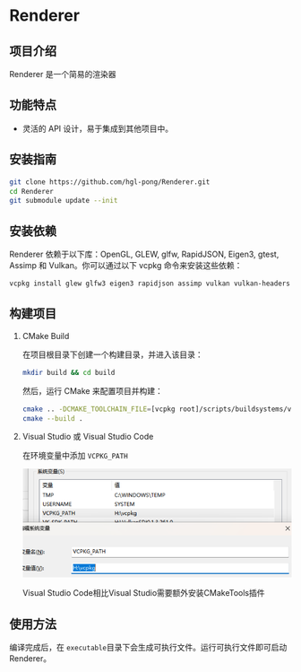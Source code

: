 # Renderer

## 项目介绍

Renderer 是一个简易的渲染器

## 功能特点

- 灵活的 API 设计，易于集成到其他项目中。

## 安装指南

```bash
git clone https://github.com/hgl-pong/Renderer.git
cd Renderer
git submodule update --init
```

## 安装依赖

Renderer 依赖于以下库：OpenGL, GLEW, glfw, RapidJSON, Eigen3, gtest, Assimp 和 Vulkan。你可以通过以下 vcpkg 命令来安装这些依赖：

```bash
vcpkg install glew glfw3 eigen3 rapidjson assimp vulkan vulkan-headers vulkan-validationlayers gtest
```

## 构建项目

1. CMake Build

   在项目根目录下创建一个构建目录，并进入该目录：

   ```bash
   mkdir build && cd build
   ```

   然后，运行 CMake 来配置项目并构建：

   ```bash
   cmake .. -DCMAKE_TOOLCHAIN_FILE=[vcpkg root]/scripts/buildsystems/vcpkg.cmake
   cmake --build .
   ```
2. Visual Studio 或 Visual Studio Code

   在环境变量中添加 `VCPKG_PATH`

   ![vcpkg_path](./img/vcpkg_path.jpg)

   Visual Studio Code相比Visual Studio需要额外安装CMakeTools插件

## 使用方法

编译完成后，在 `executable`目录下会生成可执行文件。运行可执行文件即可启动 Renderer。
